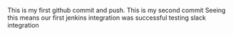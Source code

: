 This is my first github commit and push.
This is my second commit
Seeing this means our first jenkins integration was successful
testing slack integration

